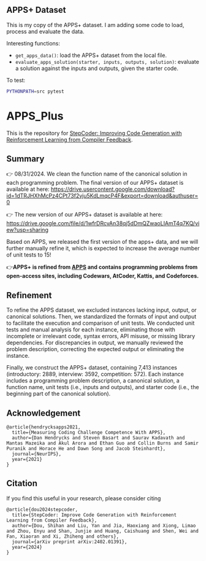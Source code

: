 ## APPS+ Dataset
This is my copy of the APPS+ dataset.
I am adding some code to load, process and evaluate the data.

Interesting functions:
- `get_apps_data()`: load the APPS+ dataset from the local file.
- `evaluate_apps_solution(starter, inputs, outputs, solution)`: evaluate a solution against
  the inputs and outputs, given the starter code.

To test:
```bash
PYTHONPATH=src pytest
```

# APPS_Plus
This is the repository for [StepCoder: Improving Code Generation with Reinforcement Learning from Compiler Feedback](https://arxiv.org/pdf/2402.01391.pdf).
## Summary

👉 08/31/2024. We clean the function name of the canonical solution in each programming problem. The final version of our APPS+ dataset is available at here: https://drive.usercontent.google.com/download?id=1dTRJHXhMcPz4CPt73f2vju5KdLmqcP4F&export=download&authuser=0

👉 The new version of our APPS+ dataset is available at here: https://drive.google.com/file/d/1wfrDRcvAn38qj5dDmQZwaoLIAmT4q7KQ/view?usp=sharing


Based on APPS, we released the first version of the apps+ data, and we will further manually refine it, which is expected to increase the average number of unit tests to 15!


👉**APPS+ is refined from [APPS](https://github.com/hendrycks/apps) and contains programming problems from open-access sites, including Codewars, AtCoder, Kattis, and Codeforces.**

## Refinement
To refine the APPS dataset, we excluded instances lacking input, output, or canonical solutions. Then, we standardized the formats of input and output to facilitate the execution and comparison of unit tests. We conducted unit tests and manual analysis for each instance, eliminating those with incomplete or irrelevant code, syntax errors, API misuse, or missing library dependencies. For discrepancies in output, we manually reviewed the problem description, correcting the expected output or eliminating the instance.

Finally, we construct the APPS+ dataset, containing 7,413 instances (introductory: 2889, interview: 3592, competition: 572). Each instance includes a programming problem description, a canonical solution, a function name, unit tests (i.e., inputs and outputs), and starter code (i.e., the beginning part of the canonical solution).

## Acknowledgement
```
@article{hendrycksapps2021,
  title={Measuring Coding Challenge Competence With APPS},
  author={Dan Hendrycks and Steven Basart and Saurav Kadavath and Mantas Mazeika and Akul Arora and Ethan Guo and Collin Burns and Samir Puranik and Horace He and Dawn Song and Jacob Steinhardt},
  journal={NeurIPS},
  year={2021}
}
```


## Citation
If you find this useful in your research, please consider citing
```
@article{dou2024stepcoder,
  title={StepCoder: Improve Code Generation with Reinforcement Learning from Compiler Feedback},
  author={Dou, Shihan and Liu, Yan and Jia, Haoxiang and Xiong, Limao and Zhou, Enyu and Shan, Junjie and Huang, Caishuang and Shen, Wei and Fan, Xiaoran and Xi, Zhiheng and others},
  journal={arXiv preprint arXiv:2402.01391},
  year={2024}
}
```

